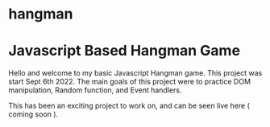 # hangman

<h1>Javascript Based Hangman Game</h1>
<p> Hello and welcome to my basic Javascript Hangman game. This project was start Sept 6th 2022. The main goals of this project were to practice DOM manipulation, Random function, and Event handlers. </p>
<p>This has been an exciting project to work on, and can be seen live here ( coming soon ). </p>
